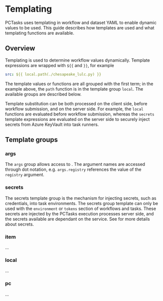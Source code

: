 # Templating

PCTasks uses templating in workflow and dataset YAML to enable dynamic values to be used. This guide describes how templates are
used and what templating functions are available.

## Overview

Templating is used to determine workflow values dynamically. Template expressions are wrapped with `${{` and `}}`, for example

```yaml
src: ${{ local.path(./chesapeake_lulc.py) }}
```

The template values or functions are all grouped with the first term; in the example above, the `path` function is in the
template group `local`. The available groups are described below.

Template substitution can be both processed on the client side, before workflow submission, and on the server side. For example, the `local` functions are evaluated before workflow submission, whereas the `secrets` template expressions are evaluated on the server side to securely inject secrets from Azure KeyVault into task runners.

## Template groups

### args

The `args` group allows access to [](arguments). The argument names are accessed through dot notation, e.g. `args.registry` references the value of the
`registry` argument.

### secrets

The secrets template group is the mechanism for injecting secrets, such as credentials, into task environments. The secrets group template can only be used with the `environment` or `tokens` section of workflows and tasks. These secrets are injected by the PCTasks execution processes server side, and the secrets available are dependant on the service. See [](../user_guide/secrets) for more details about secrets.

### item

...

### local

...

### pc

...

